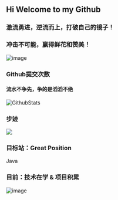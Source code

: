 ## Hi Welcome to my Github 

### 激流勇进，逆流而上，打破自己的镜子！

<!-- ### 编程笔记库:https://www.yuque.com/icu0 -->

### 冲击不可能，赢得鲜花和赞美！


![image](https://user-images.githubusercontent.com/84832795/212478754-bb2b6468-c2ef-486b-ae8b-a79a0faf715d.png)
<br/>


### Github提交次数<br/>
#### 流水不争先，争的是滔滔不绝<br/>
![GithubStats](https://github-readme-stats.vercel.app/api?username=LightSunMor&show_icons=true&theme=dark&count_private=true)

### 步迹<br/>

<img align="center" src="https://github-readme-stats.vercel.app/api/top-langs/?username=LightSunMor&layout=compact&theme=buefy&hide_border=true" />
<!-- github使用语言 -->
<!-- ![Most Used Languages](https://github-readme-stats.vercel.app/api/top-langs/?username=morsun&theme=dark&layout=compact) -->

### 目标站：Great Position 
Java
### 目前：技术在学 & 项目积累

![image](https://www.likecs.com/default/index/img?u=aHR0cHM6Ly9pbWctYmxvZy5jc2RuaW1nLmNuL2ltZ19jb252ZXJ0LzQwNjZkOGQzOTgxOWVkYzI0Y2NjYWE5NDQ2ZmI5YTU3LnBuZw%3D%3D)
<br/>
